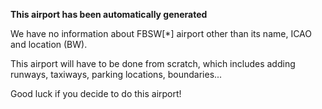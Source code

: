 **This airport has been automatically generated**

We have no information about FBSW[*] airport other than its name, ICAO and location (BW).

This airport will have to be done from scratch, which includes adding runways, taxiways, parking locations, boundaries...

Good luck if you decide to do this airport!